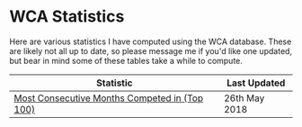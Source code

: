 # WCA Statistics

Here are various statistics I have computed using the WCA database. These are likely not all up to date, so please message me if you'd like one updated, but bear in mind some of these tables take a while to compute.

|Statistic|Last Updated|
|---|---|
|[Most Consecutive Months Competed in (Top 100)](/monthstreaks.md)|26th May 2018|
